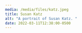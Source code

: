 ```yaml
---
media: /media/files/katz.jpeg
title: Susan Katz
alt: "A portrait of Susan Katz. "
date: 2022-03-11T12:38:00-0500
---
```

